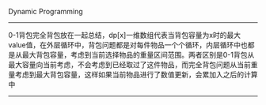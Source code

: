 Dynamic Programming

------------------------------------------------------------------------------------------------------------------------------------------
0-1背包完全背包放在一起总结，dp[x]一维数组代表当背包容量为x时的最大value值，在外层循环中，背包问题都是对每件物品一个个循环，内层循环中也都是从最大背包容量，考虑到当前选择物品的重量区间范围。两者区别是0-1背包从最大容量向当前考虑，不会考虑到已经取过了这件物品，而完全背包问题从当前重量考虑到最大背包容量，这样如果当前物品进行了数值更新，会累加入之后的计算中

------------------------------------------------------------------------------------------------------------------------------------------
